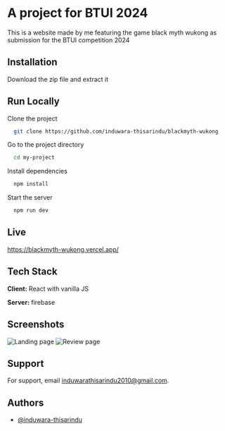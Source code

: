 # A project for BTUI 2024

This is a website made by me featuring the game black myth wukong as submission for the BTUI competition 2024

## Installation

Download the zip file and extract it

## Run Locally

Clone the project

```bash
  git clone https://github.com/induwara-thisarindu/blackmyth-wukong
```

Go to the project directory

```bash
  cd my-project
```

Install dependencies

```bash
  npm install
```

Start the server

```bash
  npm run dev
```

## Live

https://blackmyth-wukong.vercel.app/

## Tech Stack

**Client:** React with vanilla JS

**Server:** firebase

## Screenshots

![Landing page]()
![Review page]()

## Support

For support, email induwarathisarindu2010@gmail.com.

## Authors

- [@induwara-thisarindu](https://github.com/induwara-thisarindu)
